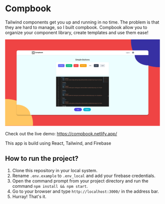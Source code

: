 # Compbook

Tailwind components get you up and running in no time. The problem is that they are hard to manage, so I built compbook. Compbook allow you to organize your component library, create templates and use them ease!

![IMG](./compbook.png)

Check out the live demo: https://compbook.netlify.app/

This app is build using React, Tailwind, and Firebase

## How to run the project?

1. Clone this repository in your local system.
2. Rename `.env.example` to `.env_local` and add your firebase credentials.
3. Open the command prompt from your project directory and run the command `npm install && npm start`.
4. Go to your browser and type `http://localhost:3000/` in the address bar.
5. Hurray! That's it.
